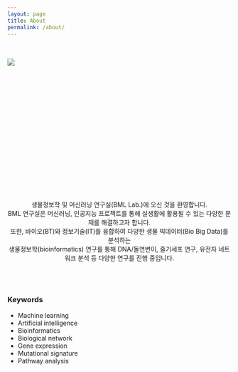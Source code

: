 ```yaml
---
layout: page
title: About
permalink: /about/
---
```

<br>
<br>
<img src="{{site.baseurl}}/static/img/about2.png" style="display: block; margin: 0px auto;
    width: auto; height: auto;
    min-width: 300px;
    min-height: 300px;">
<div style="text-align:center;">
    <br>
    생물정보학 및 머신러닝 연구실(BML Lab.)에 오신 것을 환영합니다.
    <br>
    BML 연구실은 머신러닝, 인공지능 프로젝트를 통해 실생활에 활용될 수 있는 다양한 문제를 해결하고자 합니다.
    <br>
    또한, 바이오(BT)와 정보기술(IT)를 융합하여 다양한 생물 빅데이터(Bio Big Data)를 분석하는 
    <br>
    생물정보학(bioinformatics) 연구를 통해 DNA/돌연변이, 줄기세포 
    연구, 유전자 네트워크 분석 등 다양한 연구를 진행 중입니다.
    <br>
    <br>
    <br>
    <br>

</div>

### Keywords

* Machine learning
* Artificial intelligence
* Bioinformatics
* Biological network
* Gene expression
* Mutational signature
* Pathway analysis
